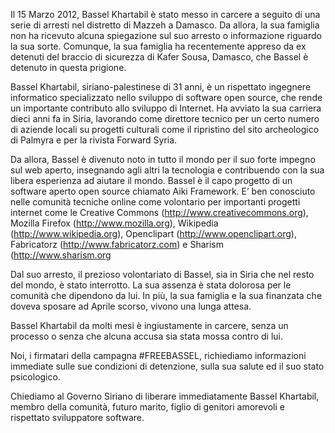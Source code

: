 Il 15 Marzo 2012, Bassel Khartabil è stato messo in carcere a seguito di una serie di arresti nel distretto di Mazzeh a Damasco. Da allora, la sua famiglia non ha ricevuto alcuna spiegazione sul suo arresto o informazione riguardo la sua sorte. Comunque, la sua famiglia ha recentemente appreso da ex detenuti del braccio di sicurezza di Kafer Sousa, Damasco, che Bassel è detenuto in questa prigione.

Bassel Khartabil, siriano-palestinese di 31 anni, è un rispettato ingegnere informatico specializzato nello sviluppo di software open source, che rende un importante contributo allo sviluppo di Internet. Ha avviato la sua carriera dieci anni fa in Siria, lavorando come direttore tecnico per un certo numero di aziende locali su progetti culturali come il ripristino del sito archeologico di Palmyra e per la rivista Forward Syria.

Da allora, Bassel è divenuto noto in tutto il mondo per il suo forte impegno sul web aperto, insegnando agli altri la tecnologia e contribuendo con la sua libera esperienza ad aiutare il mondo. Bassel è il capo progetto di un software aperto open source chiamato Aiki Framework. E&#8217; ben conosciuto nelle comunità tecniche online come volontario per importanti progetti internet come le Creative Commons (http://www.creativecommons.org), Mozilla Firefox (http://www.mozilla.org), Wikipedia (http://www.wikipedia.org), Openclipart (http://www.openclipart.org), Fabricatorz (http://www.fabricatorz.com) e Sharism (http://www.sharism.org

Dal suo arresto, il prezioso volontariato di Bassel, sia in Siria che nel resto del mondo, è stato interrotto. La sua assenza è stata dolorosa per le comunità che dipendono da lui. In più, la sua famiglia e la sua finanzata che doveva sposare ad Aprile scorso, vivono una lunga attesa.

Bassel Khartabil da molti mesi è ingiustamente in carcere, senza un processo o senza che alcuna accusa sia stata mossa contro di lui.

Noi, i firmatari della campagna #FREEBASSEL, richiediamo informazioni immediate sulle sue condizioni di detenzione, sulla sua salute ed il suo stato psicologico.

Chiediamo al Governo Siriano di liberare immediatamente Bassel Khartabil, membro della comunità, futuro marito, figlio di genitori amorevoli e rispettato sviluppatore software.
